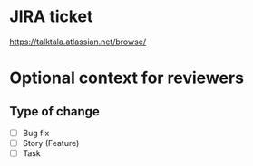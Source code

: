 # JIRA ticket
<!-- please add the jira ticket link or if that is not available a short description -->
https://talktala.atlassian.net/browse/<TICKET-NUMBER>

# Optional context for reviewers
<!-- if JIRA/RFC isn't satisfying, this does not replace the documentation that needs to be added either in the code, confluence and etc -->

## Type of change
- [ ] Bug fix
- [ ] Story (Feature)
- [ ] Task
